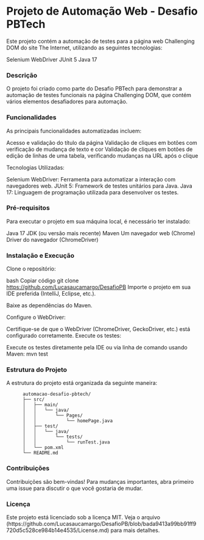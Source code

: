 <h1>Projeto de Automação Web - Desafio PBTech</h1>

Este projeto contém a automação de testes para a página web Challenging DOM do site The Internet, utilizando as seguintes tecnologias:

Selenium WebDriver
JUnit 5
Java 17


<h3>Descrição</h3>
O projeto foi criado como parte do Desafio PBTech para demonstrar a automação de testes funcionais na página Challenging DOM, que contém vários elementos desafiadores para automação.

<h3>Funcionalidades</h3>
As principais funcionalidades automatizadas incluem:

Acesso e validação do título da página
Validação de cliques em botões com verificação de mudança de texto e cor
Validação de cliques em botões de edição de linhas de uma tabela, verificando mudanças na URL após o clique

Tecnologias Utilizadas:

Selenium WebDriver: Ferramenta para automatizar a interação com navegadores web.
JUnit 5: Framework de testes unitários para Java.
Java 17: Linguagem de programação utilizada para desenvolver os testes.

<h3>Pré-requisitos</h3>
Para executar o projeto em sua máquina local, é necessário ter instalado:

Java 17 JDK (ou versão mais recente)
Maven
Um navegador web (Chrome)
Driver do navegador (ChromeDriver)

<h3>Instalação e Execução</h3>
Clone o repositório:

bash
Copiar código
git clone https://github.com/Lucasaucamargo/DesafioPB
Importe o projeto em sua IDE preferida (IntelliJ, Eclipse, etc.).

Baixe as dependências do Maven.

Configure o WebDriver:

Certifique-se de que o WebDriver (ChromeDriver, GeckoDriver, etc.) está configurado corretamente.
Execute os testes:

Execute os testes diretamente pela IDE ou via linha de comando usando Maven:
mvn test


<h3>Estrutura do Projeto</h3>
A estrutura do projeto está organizada da seguinte maneira:

          automacao-desafio-pbtech/
          ├── src/
          │   ├── main/
          │   │   └── java/
          │   │       └── Pages/
          │   │           └── homePage.java
          │   ├── test/
          │   │   └── java/
          │   │       └── tests/
          │   │           └── runTest.java
          │   └── pom.xml
          └── README.md


<h3>Contribuições</h3>
Contribuições são bem-vindas! Para mudanças importantes, abra primeiro uma issue para discutir o que você gostaria de mudar.


<h3>Licença</h3>
Este projeto está licenciado sob a licença MIT. Veja o arquivo (https://github.com/Lucasaucamargo/DesafioPB/blob/bada9413a99bb91ff9720d5c528ce984b14e4535/License.md) para mais detalhes.
